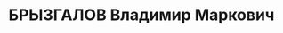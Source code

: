 ---
title: БРЫЗГАЛОВ Владимир Маркович
description: "Род. в 1911, с. Евдокимовское, русский, обр.: среднее, бывший член ВКП(б).\
  \ Проживал: Красногвардейский р-н, с. Евдокимовское. Секретарь \n  Арестован 09.1937.\
  \ Приговор: ВМН. Расстрелян"
---